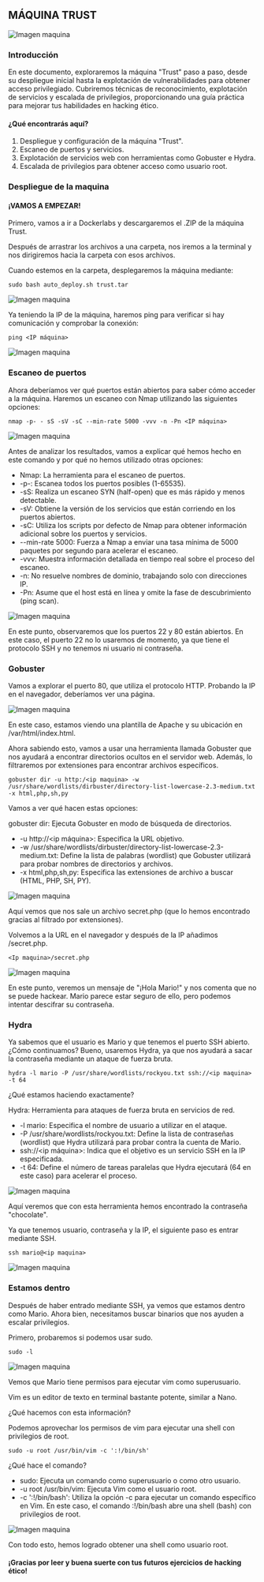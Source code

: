 ## MÁQUINA TRUST

![Imagen maquina](imagenes/maquina_trust.png)

### Introducción

En este documento, exploraremos la máquina "Trust" paso a paso, desde su despliegue inicial hasta la explotación de vulnerabilidades para obtener acceso privilegiado. Cubriremos técnicas de reconocimiento, explotación de servicios y escalada de privilegios, proporcionando una guía práctica para mejorar tus habilidades en hacking ético.

#### ¿Qué encontrarás aquí?

1. Despliegue y configuración de la máquina "Trust".
2. Escaneo de puertos y servicios.
3. Explotación de servicios web con herramientas como Gobuster e Hydra.
4. Escalada de privilegios para obtener acceso como usuario root.

### Despliegue de la maquina

#### ¡VAMOS A EMPEZAR!

Primero, vamos a ir a Dockerlabs y descargaremos el .ZIP de la máquina Trust.

Después de arrastrar los archivos a una carpeta, nos iremos a la terminal y nos dirigiremos hacia la carpeta con esos archivos.

Cuando estemos en la carpeta, desplegaremos la máquina mediante:

```
sudo bash auto_deploy.sh trust.tar
```

![Imagen maquina](imagenes/despliegue_trust.png)

Ya teniendo la IP de la máquina, haremos ping para verificar si hay comunicación y comprobar la conexión:

```
ping <IP máquina>
```

![Imagen maquina](imagenes/ping_trust.png)

### Escaneo de puertos 

Ahora deberíamos ver qué puertos están abiertos para saber cómo acceder a la máquina. Haremos un escaneo con Nmap utilizando las siguientes opciones:

```
nmap -p- - sS -sV -sC --min-rate 5000 -vvv -n -Pn <IP máquina>
```

![Imagen maquina](imagenes/nmap_trust.png)

Antes de analizar los resultados, vamos a explicar qué hemos hecho en este comando y por qué no hemos utilizado otras opciones:

- Nmap: La herramienta para el escaneo de puertos.
- -p-: Escanea todos los puertos posibles (1-65535).
- -sS: Realiza un escaneo SYN (half-open) que es más rápido y menos detectable.
- -sV: Obtiene la versión de los servicios que están corriendo en los puertos abiertos.
- -sC: Utiliza los scripts por defecto de Nmap para obtener información adicional sobre los puertos y servicios.
- --min-rate 5000: Fuerza a Nmap a enviar una tasa mínima de 5000 paquetes por segundo para acelerar el escaneo.
- -vvv: Muestra información detallada en tiempo real sobre el proceso del escaneo.
- -n: No resuelve nombres de dominio, trabajando solo con direcciones IP.
- -Pn: Asume que el host está en línea y omite la fase de descubrimiento (ping scan).

![Imagen maquina](imagenes/nmap2_trust.png)

En este punto, observaremos que los puertos 22 y 80 están abiertos. En este caso, el puerto 22 no lo usaremos de momento, ya que tiene el protocolo SSH y no tenemos ni usuario ni contraseña.

### Gobuster

Vamos a explorar el puerto 80, que utiliza el protocolo HTTP. Probando la IP en el navegador, deberíamos ver una página.

![Imagen maquina](imagenes/apache_trust.png)

En este caso, estamos viendo una plantilla de Apache y su ubicación en /var/html/index.html.

Ahora sabiendo esto, vamos a usar una herramienta llamada Gobuster que nos ayudará a encontrar directorios ocultos en el servidor web. Además, lo filtraremos por extensiones para encontrar archivos específicos.

```
gobuster dir -u http:/<ip maquina> -w /usr/share/wordlists/dirbuster/directory-list-lowercase-2.3-medium.txt -x html,php,sh,py
```

Vamos a ver qué hacen estas opciones:

gobuster dir: Ejecuta Gobuster en modo de búsqueda de directorios.
- -u http://<ip máquina>: Especifica la URL objetivo.
- -w /usr/share/wordlists/dirbuster/directory-list-lowercase-2.3-medium.txt: Define la lista de palabras (wordlist) que Gobuster utilizará para probar nombres de directorios y archivos.
- -x html,php,sh,py: Especifica las extensiones de archivo a buscar (HTML, PHP, SH, PY).

![Imagen maquina](imagenes/gobuster_trust.png)

Aquí vemos que nos sale un archivo secret.php (que lo hemos encontrado gracias al filtrado por extensiones).

Volvemos a la URL en el navegador y después de la IP añadimos /secret.php.

```
<Ip maquina>/secret.php
```
![Imagen maquina](imagenes/mario_trust.png)

En este punto, veremos un mensaje de "¡Hola Mario!" y nos comenta que no se puede hackear. Mario parece estar seguro de ello, pero podemos intentar descifrar su contraseña.

### Hydra

Ya sabemos que el usuario es Mario y que tenemos el puerto SSH abierto. ¿Cómo continuamos? Bueno, usaremos Hydra, ya que nos ayudará a sacar la contraseña mediante un ataque de fuerza bruta.

```
hydra -l mario -P /usr/share/wordlists/rockyou.txt ssh://<ip maquina> -t 64
```
¿Qué estamos haciendo exactamente?

Hydra: Herramienta para ataques de fuerza bruta en servicios de red.
- -l mario: Especifica el nombre de usuario a utilizar en el ataque.
- -P /usr/share/wordlists/rockyou.txt: Define la lista de contraseñas (wordlist) que Hydra utilizará para probar contra la cuenta de Mario.
- ssh://<ip máquina>: Indica que el objetivo es un servicio SSH en la IP especificada.
- -t 64: Define el número de tareas paralelas que Hydra ejecutará (64 en este caso) para acelerar el proceso.

![Imagen maquina](imagenes/hydra_trust.png)

Aquí veremos que con esta herramienta hemos encontrado la contraseña "chocolate".

Ya que tenemos usuario, contraseña y la IP, el siguiente paso es entrar mediante SSH.

```
ssh mario@<ip maquina>
```

![Imagen maquina](imagenes/ssh_trust.png)

### Estamos dentro

Después de haber entrado mediante SSH, ya vemos que estamos dentro como Mario. Ahora bien, necesitamos buscar binarios que nos ayuden a escalar privilegios.

Primero, probaremos si podemos usar sudo.

```
sudo -l
```

![Imagen maquina](imagenes/sudoers_trust.png)

Vemos que Mario tiene permisos para ejecutar vim como superusuario.

Vim es un editor de texto en terminal bastante potente, similar a Nano.

¿Qué hacemos con esta información?

Podemos aprovechar los permisos de vim para ejecutar una shell con privilegios de root.

```
sudo -u root /usr/bin/vim -c ':!/bin/sh'
```

¿Qué hace el comando?

- sudo: Ejecuta un comando como superusuario o como otro usuario.
- -u root /usr/bin/vim: Ejecuta Vim como el usuario root.
- -c ':!/bin/bash': Utiliza la opción -c para ejecutar un comando específico en Vim. En este caso, el comando :!/bin/bash abre una shell (bash) con privilegios de root.

![Imagen maquina](imagenes/vim_trust.png)

Con todo esto, hemos logrado obtener una shell como usuario root.

#### ¡Gracias por leer y buena suerte con tus futuros ejercicios de hacking ético!

